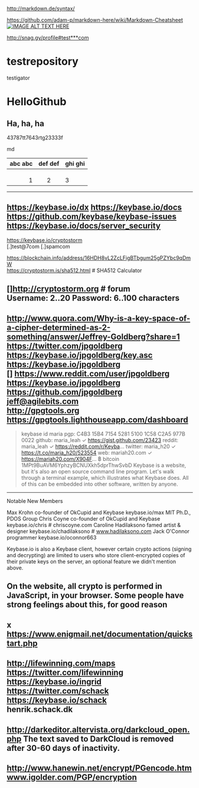 
http://markdown.de/syntax/

https://github.com/adam-p/markdown-here/wiki/Markdown-Cheatsheet  
[![IMAGE ALT TEXT HERE](http://i.snag.gy/O526p.jpg)](http://i.snag.gy/O526p.jpg)

http://snag.gy/profile#test***com

# testrepository
testigator

HelloGithub
===========

Ha, ha, ha
----------


43787tt7643rtg23333f

md

abc abc| def def | ghi ghi
--:|:---:| :---
||
||
||
1|2|3
-----------------
https://keybase.io/dx
https://keybase.io/docs  
https://github.com/keybase/keybase-issues
https://keybase.io/docs/server_security
---
https://keybase.io/cryptostorm  
[.]test@7com
[.]spamcom

https://blockchain.info/address/16HDH8vL2ZcLFigBTbgum25gPZYbc9qDmW  
https://cryptostorm.is/sha512.html # SHA512 Calculator

[]http://cryptostorm.org # forum  
Username: 2..20 
Password: 6..100 characters
----
http://www.quora.com/Why-is-a-key-space-of-a-cipher-determined-as-2-something/answer/Jeffrey-Goldberg?share=1  
https://twitter.com/jpgoldberg  
https://keybase.io/jpgoldberg/key.asc  
https://keybase.io/jpgoldberg  
[] https://www.reddit.com/user/jpgoldberg  
https://keybase.io/jpgoldberg 
https://github.com/jpgoldberg 
jeff@agilebits.com     
http://gpgtools.org
https://gpgtools.lighthouseapp.com/dashboard
----
> keybase id maria
pgp:     C4B3 15B4 7154 5281 5100 1C58 C2A5 977B 0022
github:  maria_leah   ✓ https://gist.github.com/23423
reddit:  maria_leah   ✓ https://reddit.com/r/Keyba...
twitter: maria_h20    ✓ https://t.co/maria_h20/523554
web:     mariah20.com ✓ https://mariah20.com/X904F...
฿ bitcoin 1MPt9BuAVM6YphzyBCNUXkh5dprThwSvbD
 Keybase is a website, but it's also an open source command line program. Let's walk through a terminal example, which illustrates what Keybase does. All of this can be embedded into other software, written by anyone. 
----
Notable New Members

Max Krohn  co-founder of OkCupid and Keybase  keybase.io/max
MIT Ph.D., PDOS Group
Chris Coyne  co-founder of OkCupid and Keybase keybase.io/chris  # chriscoyne.com
Caroline Hadilaksono   famed artist & designer  keybase.io/chadilaksono  # www.hadilaksono.com
Jack O'Connor programmer  keybase.io/oconnor663

 Keybase.io is also a Keybase client, however certain crypto actions (signing and decrypting) are limited to users who store client-encrypted copies of their private keys on the server, an optional feature we didn't mention above. 

 On the website, all crypto is performed in JavaScript, in your browser. Some people have strong feelings about this, for good reason
----
x https://www.enigmail.net/documentation/quickstart.php
----
http://lifewinning.com/maps  
https://twitter.com/lifewinning  
https://keybase.io/ingrid
https://twitter.com/schack  
https://keybase.io/schack  
henrik.schack.dk
----
http://darkeditor.altervista.org/darkcloud_open.php
The text saved to DarkCloud is removed after 30-60 days of inactivity. 
---------------
http://www.hanewin.net/encrypt/PGencode.htm  www.igolder.com/PGP/encryption
----
